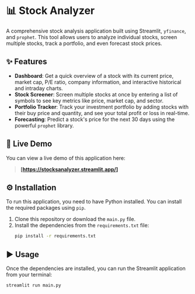 # 📊 Stock Analyzer

A comprehensive stock analysis application built using Streamlit, `yfinance`, and `prophet`. This tool allows users to analyze individual stocks, screen multiple stocks, track a portfolio, and even forecast stock prices.

## ✨ Features

* **Dashboard**: Get a quick overview of a stock with its current price, market cap, P/E ratio, company information, and interactive historical and intraday charts.
* **Stock Screener**: Screen multiple stocks at once by entering a list of symbols to see key metrics like price, market cap, and sector.
* **Portfolio Tracker**: Track your investment portfolio by adding stocks with their buy price and quantity, and see your total profit or loss in real-time.
* **Forecasting**: Predict a stock's price for the next 30 days using the powerful `prophet` library.

## 🚀 Live Demo

You can view a live demo of this application here:

> **[https://stocksanalyzer.streamlit.app/]**

## ⚙️ Installation

To run this application, you need to have Python installed. You can install the required packages using `pip`.

1.  Clone this repository or download the `main.py` file.
2.  Install the dependencies from the `requirements.txt` file:
    ```bash
    pip install -r requirements.txt
    ```

## ▶️ Usage

Once the dependencies are installed, you can run the Streamlit application from your terminal:

```bash
streamlit run main.py